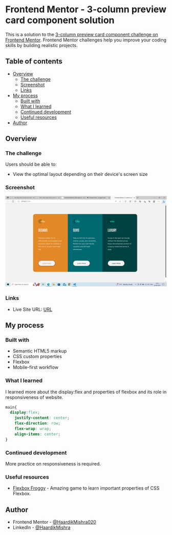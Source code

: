 # Frontend Mentor - 3-column preview card component solution

This is a solution to the [3-column preview card component challenge on Frontend Mentor](https://www.frontendmentor.io/challenges/3column-preview-card-component-pH92eAR2-). Frontend Mentor challenges help you improve your coding skills by building realistic projects. 

## Table of contents

- [Overview](#overview)
  - [The challenge](#the-challenge)
  - [Screenshot](#screenshot)
  - [Links](#links)
- [My process](#my-process)
  - [Built with](#built-with)
  - [What I learned](#what-i-learned)
  - [Continued development](#continued-development)
  - [Useful resources](#useful-resources)
- [Author](#author)

## Overview

### The challenge

Users should be able to:

- View the optimal layout depending on their device's screen size

### Screenshot

![](./images/ss.png)

### Links
- Live Site URL: [URL](https://haardikmishra020.github.io/3-Column-preview-card-component/)

## My process

### Built with

- Semantic HTML5 markup
- CSS custom properties
- Flexbox
- Mobile-first workflow

### What I learned

I learned more about the display:flex and properties of flexbox and its role in responsiveness of website.
```css
main{
  display:flex;
    justify-content: center;
    flex-direction: row;
    flex-wrap: wrap;
    align-items: center;
}
```

### Continued development

More practice on responsiveness is required.

### Useful resources

- [Flexbox Froggy](https://flexboxfroggy.com/) - Amazing game to learn important properties of CSS Flexbox.

## Author
- Frontend Mentor - [@HaardikMishra020](https://www.frontendmentor.io/profile/HaardikMishra020)
- LinkedIn - [@HaardikMishra](https://www.linkedin.com/in/haardik-mishra-399421225/)

